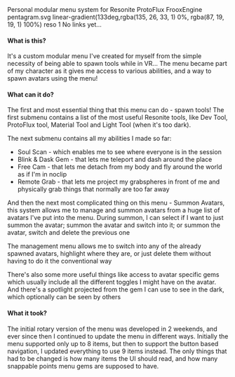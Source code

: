 <title>Demonic Menu System</title>
<desc>Personal modular menu system for Resonite</desc>
<skill>ProtoFlux</skill>
<skill>FrooxEngine</skill>
<icon>pentagram.svg</icon>
<background>linear-gradient(133deg,rgba(135, 26, 33, 1) 0%, rgba(87, 19, 19, 1) 100%)</background>
<index>reso</index>
<order index="reso">1</order>
<side>No links yet...</side>

#### What is this?
It's a custom modular menu I've created for myself from the simple necessity of being able to spawn tools while in VR...
The menu became part of my character as it gives me access to various abilities, and a way to spawn avatars using the menu!

#### What can it do?
The first and most essential thing that this menu can do - spawn tools! The first submenu contains a list of the most
useful Resonite tools, like Dev Tool, ProtoFlux tool, Material Tool and Light Tool (when it's too dark).

The next submenu contains all my abilities I made so far:
- Soul Scan - which enables me to see where everyone is in the session
- Blink & Dask Gem - that lets me teleport and dash around the place
- Free Cam - that lets me detach from my body and fly around the world as if I'm in noclip
- Remote Grab - that lets me project my grabspheres in front of me and physically grab things that normally are too far away

And then the next most complicated thing on this menu - Summon Avatars, this system allows me to manage and summon avatars
from a huge list of avatars I've put into the menu. During summon, I can select if I want to just summon the avatar;
summon the avatar and switch into it; or summon the avatar, switch and delete the previous one

The management menu allows me to switch into any of the already spawned avatars, highlight where they are, or just delete
them without having to do it the conventional way

There's also some more useful things like access to avatar specific gems which usually include all the different toggles
I might have on the avatar. And there's a spotlight projected from the gem I can use to see in the dark, which optionally 
can be seen by others

#### What it took?
The initial rotary version of the menu was developed in 2 weekends, and ever since then I continued to update the menu
in different ways. Initially the menu supported only up to 8 items, but then to support the button based navigation, I
updated everything to use 9 items instead. The only things that had to be changed is how many items the UI should read,
and how many snappable points menu gems are supposed to have.